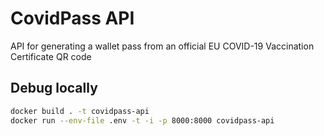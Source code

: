 # CovidPass API

API for generating a wallet pass from an official EU COVID-19 Vaccination Certificate QR code

## Debug locally

```sh
docker build . -t covidpass-api
docker run --env-file .env -t -i -p 8000:8000 covidpass-api
```